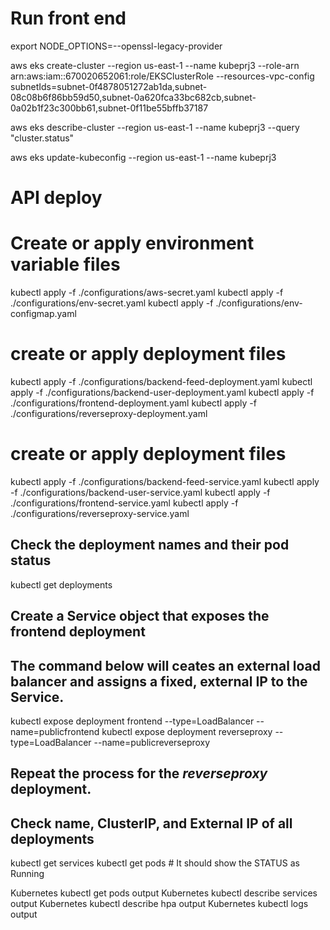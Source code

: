 # Run front end
export NODE_OPTIONS=--openssl-legacy-provider

aws eks create-cluster --region us-east-1 --name kubeprj3 --role-arn arn:aws:iam::670020652061:role/EKSClusterRole --resources-vpc-config subnetIds=subnet-0f4878051272ab1da,subnet-08c08b6f86bb59d50,subnet-0a620fca33bc682cb,subnet-0a02b1f23c300bb61,subnet-0f11be55bffb37187

aws eks describe-cluster --region us-east-1 --name kubeprj3 --query "cluster.status"

aws eks update-kubeconfig --region us-east-1 --name kubeprj3

# API deploy 

# Create or apply environment variable files 
kubectl apply -f ./configurations/aws-secret.yaml
kubectl apply -f ./configurations/env-secret.yaml
kubectl apply -f ./configurations/env-configmap.yaml

# create or apply deployment files 
kubectl apply -f ./configurations/backend-feed-deployment.yaml
kubectl apply -f ./configurations/backend-user-deployment.yaml
kubectl apply -f ./configurations/frontend-deployment.yaml
kubectl apply -f ./configurations/reverseproxy-deployment.yaml

# create or apply deployment files 
kubectl apply -f ./configurations/backend-feed-service.yaml
kubectl apply -f ./configurations/backend-user-service.yaml
kubectl apply -f ./configurations/frontend-service.yaml
kubectl apply -f ./configurations/reverseproxy-service.yaml

## Check the deployment names and their pod status
kubectl get deployments
## Create a Service object that exposes the frontend deployment
## The command below will ceates an external load balancer and assigns a fixed, external IP to the Service.
kubectl expose deployment frontend --type=LoadBalancer --name=publicfrontend
kubectl expose deployment reverseproxy --type=LoadBalancer --name=publicreverseproxy
## Repeat the process for the *reverseproxy* deployment. 
## Check name, ClusterIP, and External IP of all deployments
kubectl get services 
kubectl get pods # It should show the STATUS as Running


Kubernetes kubectl get pods output
Kubernetes kubectl describe services output
Kubernetes kubectl describe hpa output
Kubernetes kubectl logs <your pod name> output
